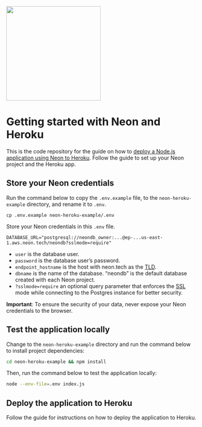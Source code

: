 <img width="250px" src="https://raw.githubusercontent.com/neondatabase/website/a898a3ff9c2786a3fd4691d083eb8f3c751e008b/src/images/logo-white.svg" />

# Getting started with Neon and Heroku

This is the code repository for the guide on how to [deploy a Node.js application using Neon to Heroku](https://neon.tech/docs/guides/heroku#deploying-to-heroku). Follow the guide to set up your Neon project and the Heroku app. 

## Store your Neon credentials

Run the command below to copy the `.env.example` file, to the `neon-heroku-example` directory, and rename it to `.env`.

```
cp .env.example neon-heroku-example/.env
```

Store your Neon credentials in this `.env` file.

```
DATABASE_URL="postgresql://neondb_owner:...@ep-...us-east-1.aws.neon.tech/neondb?sslmode=require"
```

- `user` is the database user.
- `password` is the database user’s password.
- `endpoint_hostname` is the host with neon.tech as the [TLD](https://www.cloudflare.com/en-gb/learning/dns/top-level-domain/).
- `dbname` is the name of the database. “neondb” is the default database created with each Neon project.
- `?sslmode=require` an optional query parameter that enforces the [SSL](https://www.cloudflare.com/en-gb/learning/ssl/what-is-ssl/) mode while connecting to the Postgres instance for better security.

**Important**: To ensure the security of your data, never expose your Neon credentials to the browser.


## Test the application locally

Change to the `neon-heroku-example` directory and run the command below to install project dependencies:

```bash
cd neon-heroku-example && npm install
```

Then, run the command below to test the application locally:

```bash
node --env-file=.env index.js
```

## Deploy the application to Heroku

Follow the guide for instructions on how to deploy the application to Heroku. 